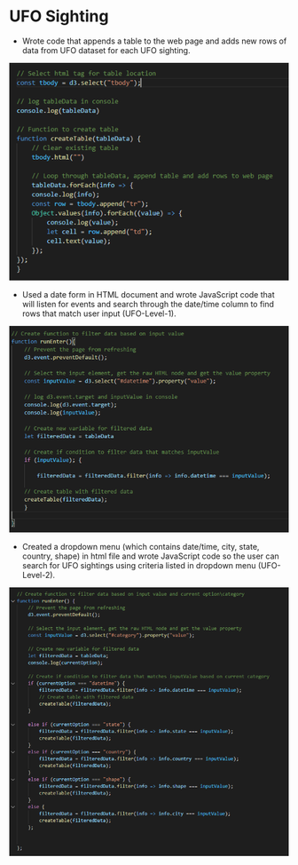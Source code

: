 # UFO Sighting

- Wrote code that appends a table to the web page and adds new rows of data from UFO dataset for each UFO sighting.

![Create Table](Images/append_table.PNG)

- Used a date form in HTML document and wrote JavaScript code that will listen for events and search through the date/time column to find rows that match user input (UFO-Level-1).

![Event Handler Datetime](Images/datetime_inputValue.PNG)

- Created a dropdown menu (which contains date/time, city, state, country, shape) in html file and wrote JavaScript code so the user can search for UFO sightings using criteria listed in dropdown menu (UFO-Level-2).

![Event Handler Category](Images/criteria_inputValue.PNG)